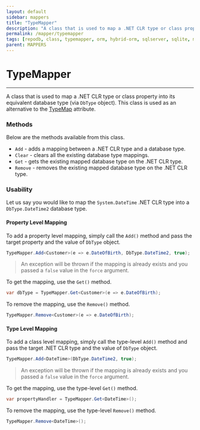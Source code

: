 ```yaml
---
layout: default
sidebar: mappers
title: "TypeMapper"
description: "A class that is used to map a .NET CLR type or class property into its equivalent database type. This class is used as an alternative to TypeMap attribute."
permalink: /mapper/typemapper
tags: [repodb, class, typemapper, orm, hybrid-orm, sqlserver, sqlite, mysql, postgresql]
parent: MAPPERS
---
```


# TypeMapper

---

A class that is used to map a .NET CLR type or class property into its equivalent database type (via `DbType` object). This class is used as an alternative to the [TypeMap](/attribute/typemap) attribute.

### Methods

Below are the methods available from this class.

- `Add` - adds a mapping between a .NET CLR type and a database type.
- `Clear` - clears all the existing database type mappings.
- `Get` - gets the existing mapped database type on the .NET CLR type.
- `Remove` - removes the existing mapped database type on the .NET CLR type.

### Usability

Let us say you would like to map the `System.DateTime` .NET CLR type into a `DbType.DateTime2` database type.

#### Property Level Mapping

To add a property level mapping, simply call the `Add()` method and pass the target property and the value of `DbType` object.

```csharp
TypeMapper.Add<Customer>(e => e.DateOfBirth, DbType.DateTime2, true);
```

> An exception will be thrown if the mapping is already exists and you passed a `false` value in the `force` argument.

To get the mapping, use the `Get()` method.

```csharp
var dbType = TypeMapper.Get<Customer>(e => e.DateOfBirth);
```

To remove the mapping, use the `Remove()` method.

```csharp
TypeMapper.Remove<Customer>(e => e.DateOfBirth);
```

#### Type Level Mapping

To add a class level mapping, simply call the type-level `Add()` method and pass the target .NET CLR type and the value of `DbType` object.

```csharp
TypeMapper.Add<DateTime>(DbType.DateTime2, true);
```

> An exception will be thrown if the mapping is already exists and you passed a `false` value in the `force` argument.

To get the mapping, use the type-level `Get()` method.

```csharp
var propertyHandler = TypeMapper.Get<DateTime>();
```

To remove the mapping, use the type-level `Remove()` method.

```csharp
TypeMapper.Remove<DateTime>();
```